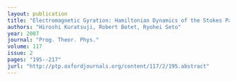 ```yaml
---
layout: publication
title: "Electromagnetic Gyration: Hamiltonian Dynamics of the Stokes Parameters"
authors: "Hiroshi Kuratsuji, Robert Botet, Ryohei Seto"
year: 2007
journal: "Prog. Theor. Phys."
volume: 117
issue: 2
pages: "195--217"
jurl: "http://ptp.oxfordjournals.org/content/117/2/195.abstract"
---
```

